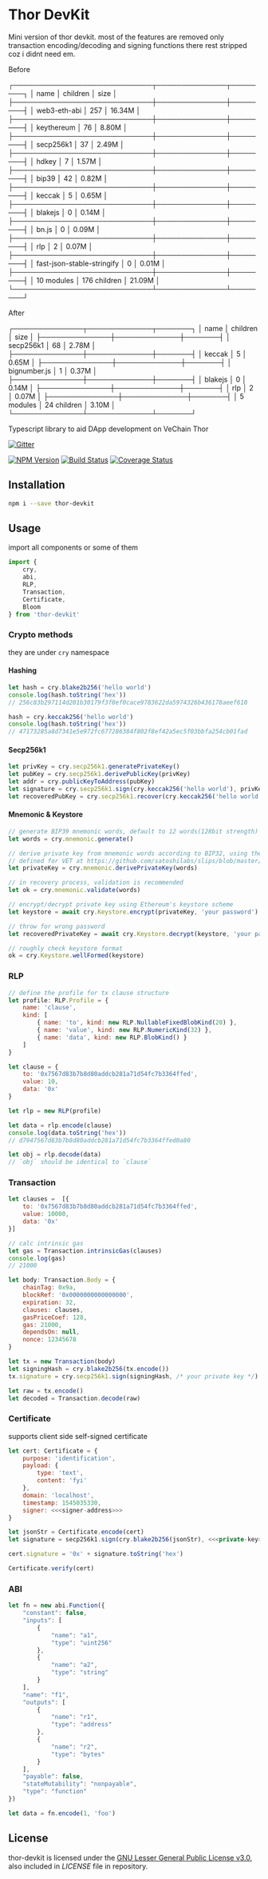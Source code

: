 # Thor DevKit

Mini version of thor devkit. most of the features are removed only transaction encoding/decoding and signing functions there rest stripped coz i didnt need em.

Before

┌────────────────────────────┬──────────────┬────────┐
│ name                       │ children     │ size   │
├────────────────────────────┼──────────────┼────────┤
│ web3-eth-abi               │ 257          │ 16.34M │
├────────────────────────────┼──────────────┼────────┤
│ keythereum                 │ 76           │ 8.80M  │
├────────────────────────────┼──────────────┼────────┤
│ secp256k1                  │ 37           │ 2.49M  │
├────────────────────────────┼──────────────┼────────┤
│ hdkey                      │ 7            │ 1.57M  │
├────────────────────────────┼──────────────┼────────┤
│ bip39                      │ 42           │ 0.82M  │
├────────────────────────────┼──────────────┼────────┤
│ keccak                     │ 5            │ 0.65M  │
├────────────────────────────┼──────────────┼────────┤
│ blakejs                    │ 0            │ 0.14M  │
├────────────────────────────┼──────────────┼────────┤
│ bn.js                      │ 0            │ 0.09M  │
├────────────────────────────┼──────────────┼────────┤
│ rlp                        │ 2            │ 0.07M  │
├────────────────────────────┼──────────────┼────────┤
│ fast-json-stable-stringify │ 0            │ 0.01M  │
├────────────────────────────┼──────────────┼────────┤
│ 10 modules                 │ 176 children │ 21.09M │
└────────────────────────────┴──────────────┴────────┘

After

┌──────────────┬─────────────┬───────┐
│ name         │ children    │ size  │
├──────────────┼─────────────┼───────┤
│ secp256k1    │ 68          │ 2.78M │
├──────────────┼─────────────┼───────┤
│ keccak       │ 5           │ 0.65M │
├──────────────┼─────────────┼───────┤
│ bignumber.js │ 1           │ 0.37M │
├──────────────┼─────────────┼───────┤
│ blakejs      │ 0           │ 0.14M │
├──────────────┼─────────────┼───────┤
│ rlp          │ 2           │ 0.07M │
├──────────────┼─────────────┼───────┤
│ 5 modules    │ 24 children │ 3.10M │
└──────────────┴─────────────┴───────┘



Typescript library to aid DApp development on VeChain Thor

[![Gitter](https://badges.gitter.im/vechain/thor.svg)](https://gitter.im/vechain/thor?utm_source=badge&utm_medium=badge&utm_campaign=pr-badge)

[![NPM Version](https://badge.fury.io/js/thor-devkit.svg)](https://www.npmjs.com/package/thor-devkit)
[![Build Status](https://travis-ci.org/vechain/thor-devkit.js.svg)](https://travis-ci.org/vechain/thor-devkit.js)
[![Coverage Status](https://coveralls.io/repos/github/vechain/thor-devkit.js/badge.svg?branch=master)](https://coveralls.io/github/vechain/thor-devkit.js?branch=master)

## Installation

```bash
npm i --save thor-devkit
```

## Usage

import all components or some of them

```javascript
import {
    cry,
    abi,
    RLP,
    Transaction,
    Certificate,
    Bloom
} from 'thor-devkit'
```

### Crypto methods

they are under `cry` namespace

#### Hashing

```javascript
let hash = cry.blake2b256('hello world')
console.log(hash.toString('hex'))
// 256c83b297114d201b30179f3f0ef0cace9783622da5974326b436178aeef610

hash = cry.keccak256('hello world')
console.log(hash.toString('hex'))
// 47173285a8d7341e5e972fc677286384f802f8ef42a5ec5f03bbfa254cb01fad
```

#### Secp256k1

```javascript
let privKey = cry.secp256k1.generatePrivateKey()
let pubKey = cry.secp256k1.derivePublicKey(privKey)
let addr = cry.publicKeyToAddress(pubKey)
let signature = cry.secp256k1.sign(cry.keccak256('hello world'), privKey)
let recoveredPubKey = cry.secp256k1.recover(cry.keccak256('hello world'), signature)
```

#### Mnemonic & Keystore

```javascript
// generate BIP39 mnemonic words, default to 12 words(128bit strength)
let words = cry.mnemonic.generate()

// derive private key from mnemonic words according to BIP32, using the path `m/44'/818'/0'/0`.
// defined for VET at https://github.com/satoshilabs/slips/blob/master/slip-0044.md
let privateKey = cry.mnemonic.derivePrivateKey(words)

// in recovery process, validation is recommended
let ok = cry.mnemonic.validate(words)

// encrypt/decrypt private key using Ethereum's keystore scheme
let keystore = await cry.Keystore.encrypt(privateKey, 'your password')

// throw for wrong password
let recoveredPrivateKey = await cry.Keystore.decrypt(keystore, 'your password')

// roughly check keystore format
ok = cry.Keystore.wellFormed(keystore)
```

### RLP

```javascript
// define the profile for tx clause structure
let profile: RLP.Profile = {
    name: 'clause',
    kind: [
        { name: 'to', kind: new RLP.NullableFixedBlobKind(20) },
        { name: 'value', kind: new RLP.NumericKind(32) },
        { name: 'data', kind: new RLP.BlobKind() }
    ]
}

let clause = {
    to: '0x7567d83b7b8d80addcb281a71d54fc7b3364ffed',
    value: 10,
    data: '0x'
}

let rlp = new RLP(profile)

let data = rlp.encode(clause)
console.log(data.toString('hex'))
// d7947567d83b7b8d80addcb281a71d54fc7b3364ffed0a80

let obj = rlp.decode(data)
// `obj` should be identical to `clause`
```

### Transaction

```javascript
let clauses =  [{
    to: '0x7567d83b7b8d80addcb281a71d54fc7b3364ffed',
    value: 10000,
    data: '0x'
}]

// calc intrinsic gas
let gas = Transaction.intrinsicGas(clauses)
console.log(gas)
// 21000

let body: Transaction.Body = {
    chainTag: 0x9a,
    blockRef: '0x0000000000000000',
    expiration: 32,
    clauses: clauses,
    gasPriceCoef: 128,
    gas: 21000,
    dependsOn: null,
    nonce: 12345678
}

let tx = new Transaction(body)
let signingHash = cry.blake2b256(tx.encode())
tx.signature = cry.secp256k1.sign(signingHash, /* your private key */)

let raw = tx.encode()
let decoded = Transaction.decode(raw)
```

### Certificate

supports client side self-signed certificate

```javascript
let cert: Certificate = {
    purpose: 'identification',
    payload: {
        type: 'text',
        content: 'fyi'
    },
    domain: 'localhost',
    timestamp: 1545035330,
    signer: <<<signer-address>>>
}

let jsonStr = Certificate.encode(cert)
let signature = secp256k1.sign(cry.blake2b256(jsonStr), <<<private-key>>>)

cert.signature = '0x' + signature.toString('hex')

Certificate.verify(cert)
```

### ABI

```javascript
let fn = new abi.Function({
    "constant": false,
    "inputs": [
        {
            "name": "a1",
            "type": "uint256"
        },
        {
            "name": "a2",
            "type": "string"
        }
    ],
    "name": "f1",
    "outputs": [
        {
            "name": "r1",
            "type": "address"
        },
        {
            "name": "r2",
            "type": "bytes"
        }
    ],
    "payable": false,
    "stateMutability": "nonpayable",
    "type": "function"
})

let data = fn.encode(1, 'foo')
```

## License

thor-devkit is licensed under the
[GNU Lesser General Public License v3.0](https://www.gnu.org/licenses/lgpl-3.0.html), also included
in *LICENSE* file in repository.

